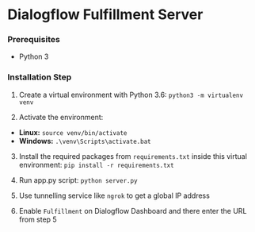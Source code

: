 # Dialogflow Fulfillment Server 

### Prerequisites
- Python 3

### Installation Step
1. Create a virtual environment with Python 3.6: 
 `python3 -m virtualenv venv`

2. Activate the environment:
- **Linux:** `source venv/bin/activate`
- **Windows:** `.\venv\Scripts\activate.bat`

3. Install the required packages from `requirements.txt` inside this virtual environment:
 `pip install -r requirements.txt`

4. Run app.py script: `python server.py`

5. Use tunnelling service like `ngrok` to get a global IP address

6. Enable `Fulfillment` on Dialogflow Dashboard and there enter the URL from step 5